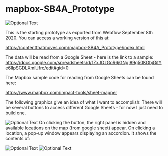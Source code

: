 # mapbox-SB4A_Prototype
 ![Optional Text](../master/storyboards/sitethumb.png)
 
This is the starting prototype as exported from Webflow September 8th 2020.
You can access a working version of this at:

https://contentthatmoves.com/mapbox-SB4A_Prototype/index.html


The data will be read from a Google Sheet - here is the link to a sample:
https://docs.google.com/spreadsheets/d/1ZxJOzGoR6jGNgI89g50KGbjGitYe6IIpSGDLXmiUfrc/edit#gid=0

The Mapbox sample code for reading from Google Sheets can be found here:

https://www.mapbox.com/impact-tools/sheet-mapper

The following graphics give an idea of what I want to accomplish:
There will be several buttons to access different Google Sheets - for now I just need to build one.


![Optional Text](../master/storyboards/SOP.png)
On clicking the button, the right panel is hidden and available locations on the map (from google sheet) appear. On clicking a location, a pop-up window appears displaying an accordion. It shows the contents of:


![Optional Text](../master/storyboards/SOP2.png)
![Optional Text](../master/storyboards/SOP3.png)

